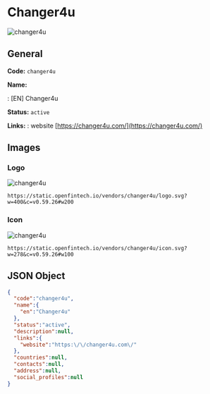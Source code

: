 
# Changer4u 
![changer4u](https://static.openfintech.io/vendors/changer4u/logo.svg?w=400&c=v0.59.26#w200)  

## General 
 
**Code:** `changer4u` 
 
**Name:** 
 
:	[EN] Changer4u 
 
**Status:** `active` 
 
**Links:** 
: website [https://changer4u.com/](https://changer4u.com/) 
 

## Images 

### Logo 
 
![changer4u](https://static.openfintech.io/vendors/changer4u/logo.svg?w=400&c=v0.59.26#w200)  

```
https://static.openfintech.io/vendors/changer4u/logo.svg?w=400&c=v0.59.26#w200
```  

### Icon 
 
![changer4u](https://static.openfintech.io/vendors/changer4u/icon.svg?w=278&c=v0.59.26#w100)  

```
https://static.openfintech.io/vendors/changer4u/icon.svg?w=278&c=v0.59.26#w100
```  

## JSON Object 

```json
{
  "code":"changer4u",
  "name":{
    "en":"Changer4u"
  },
  "status":"active",
  "description":null,
  "links":{
    "website":"https:\/\/changer4u.com\/"
  },
  "countries":null,
  "contacts":null,
  "address":null,
  "social_profiles":null
}
```  
